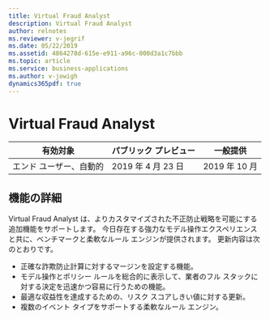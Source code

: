 ```yaml
---
title: Virtual Fraud Analyst
description: Virtual Fraud Analyst
author: relnotes
ms.reviewer: v-jegrif
ms.date: 05/22/2019
ms.assetid: 4864278d-615e-e911-a96c-000d3a1c7bbb
ms.topic: article
ms.service: business-applications
ms.author: v-jowigh
dynamics365pdf: true
---
```

# Virtual Fraud Analyst


| 有効対象    |  パブリック プレビュー | 一般提供 | 
| ---------- | ---------- |---------- |
|エンド ユーザー、自動的|2019 年 4 月 23 日| 2019 年 10 月|






## 機能の詳細
<!--feature detail start -->
Virtual Fraud Analyst は、よりカスタマイズされた不正防止戦略を可能にする追加機能をサポートします。 今日存在する強力なモデル操作エクスペリエンスと共に、ベンチマークと柔軟なルール エンジンが提供されます。 更新内容は次のとおりです。

- 正確な詐欺防止計算に対するマージンを設定する機能。
- モデル操作とポリシー ルールを総合的に表示して、業者のフル スタックに対する決定を迅速かつ容易に行うための機能。
- 最適な収益性を達成するための、リスク スコアしきい値に対する更新。
- 複数のイベント タイプをサポートする柔軟なルール エンジン。
<!--feature detail end -->










